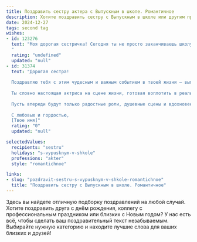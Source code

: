```yaml
---
title: Поздравить сестру актера с Выпускным в школе. Романтичное
description: Хотите поздравить сестру с Выпускным в школе или другим праздником? Наш ИИ создаст незабываемое поздравление, а вы обязательно выделитесь среди других.  
date: 2024-12-27
tags: second tag
wishes:
- id: 123276
  text: "Моя дорогая сестричка! Сегодня ты не просто заканчиваешь школу, сегодня ты распахиваешь двери в мир большой сцены, мир ярких огней и бурных оваций!  Пусть твой путь актрисы будет полон волшебства, вдохновения и любви. Пусть каждый твой выход на сцену станет триумфом, а каждый образ – шедевром.  Я бесконечно горжусь тобой и верю в твою невероятную звезду. С Днём Выпуска, моя любимая!
  "
  rating: "undefined"
  updated: "null"
- id: 31374
  text: "Дорогая сестра!
  
  Поздравляю тебя с этим чудесным и важным событием в твоей жизни — выпускным из школы! В этот день хочеться сказать, что ты не просто закончила этап обучения, но и открыла двери в мир удивительных возможностей.
  
  Ты словно настоящая актриса на сцене жизни, готовая воплотить в реальность свои мечты и стремления. Пусть каждое новое начало будет, как яркий свет прожекторов, освещающий твой путь! Я верю, что ты сможешь покорить сердца зрителей своей игрой и стать звездой не только на сцене, но и в жизни.
  
  Пусть впереди будут только радостные роли, душевные сцены и вдохновение! Желаю тебе смелости в поиске своего призвания и удачи на этом увлекательном пути. Люби жизнь, мечтай смело и остри на талант, потому что ты заслуживаешь самого лучшего!
  
  С любовью и гордостью,
  [Твое имя]"
  rating: "0"
  updated: "null"

selectedValues:
  recipients: "sestru"
  holidays: "s-vypusknym-v-shkole"
  professions: "akter"
  style: "romantichnoe"

links:
- slug: "pozdravit-sestru-s-vypusknym-v-shkole-romantichnoe"
  title: "Поздравить сестру с Выпускным в школе. Романтичное"
---
```


Здесь вы найдете отличную подборку поздравлений на любой случай. 
Хотите поздравить друга с днём рождения, коллегу с профессиональным праздником или близких с Новым годом? У нас есть всё, чтобы сделать ваш поздравительный текст незабываемым. Выбирайте нужную категорию и находите лучшие слова для ваших близких и друзей!
